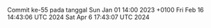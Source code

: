 Commit ke-55 pada tanggal Sun Jan 01 14:00 2023 +0100
Fri Feb 16 14:43:06 UTC 2024
Sat Apr  6 17:43:07 UTC 2024
